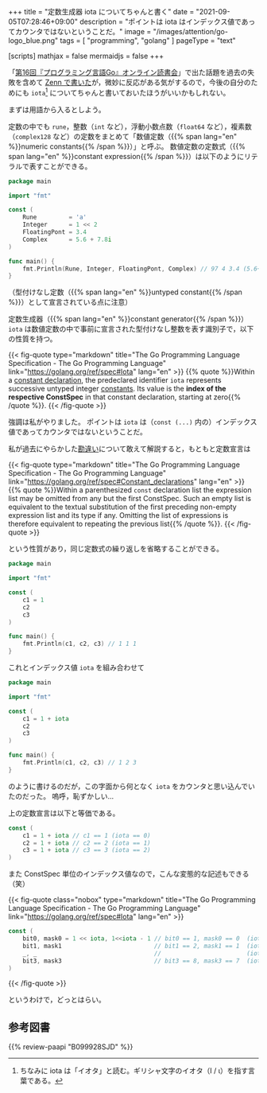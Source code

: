 +++
title = "定数生成器 iota についてちゃんと書く"
date =  "2021-09-05T07:28:46+09:00"
description = "ポイントは iota はインデックス値であってカウンタではないということだ。"
image = "/images/attention/go-logo_blue.png"
tags = [ "programming", "golang" ]
pageType = "text"

[scripts]
  mathjax = false
  mermaidjs = false
+++

「[第16回『プログラミング言語Go』オンライン読書会](https://gpl-reading.connpass.com/event/221591/)」で出た話題を過去の失敗を含めて [Zenn で書いた][失敗談]が，微妙に反応がある気がするので，今後の自分のためにも `iota`[^iota1] についてちゃんと書いておいたほうがいいかもしれない。

[^iota1]: ちなみに iota は「イオタ」と読む。ギリシャ文字のイオタ（&Iota; / &iota;）を指す言葉である。

まずは用語から入るとしよう。

定数の中でも `rune`，整数（`int` など），浮動小数点数（`float64` など），複素数（`complex128` など）の定数をまとめて「数値定数（{{% span lang="en" %}}numeric constants{{% /span %}}）」と呼ぶ。
数値定数の定数式（{{% span lang="en" %}}constant expression{{% /span %}}）は以下のようにリテラルで表すことができる。

```go
package main

import "fmt"

const (
    Rune         = 'a'
    Integer      = 1 << 2
    FloatingPont = 3.4
    Complex      = 5.6 + 7.8i
)

func main() {
    fmt.Println(Rune, Integer, FloatingPont, Complex) // 97 4 3.4 (5.6+7.8i)
}
```

（型付けなし定数（{{% span lang="en" %}}untyped constant{{% /span %}}）として宣言されている点に注意）

定数生成器（{{% span lang="en" %}}constant generator{{% /span %}}）`iota` は数値定数の中で事前に宣言された型付けなし整数を表す識別子で，以下の性質を持つ。

{{< fig-quote type="markdown" title="The Go Programming Language Specification - The Go Programming Language" link="https://golang.org/ref/spec#Iota" lang="en" >}}
{{% quote %}}Within a [constant declaration](https://golang.org/ref/spec#Constant_declarations), the predeclared identifier `iota` represents successive untyped integer [constants](https://golang.org/ref/spec#Constants). Its value is the **index of the respective ConstSpec** in that constant declaration, starting at zero{{% /quote %}}.
{{< /fig-quote >}}

強調は私がやりました。
ポイントは `iota` は（`const (...)` 内の）インデックス値であってカウンタではないということだ。

私が過去にやらかした[勘違い][失敗談]について敢えて解説すると，もともと定数宣言は

{{< fig-quote type="markdown" title="The Go Programming Language Specification - The Go Programming Language" link="https://golang.org/ref/spec#Constant_declarations" lang="en" >}}
{{% quote %}}Within a parenthesized `const` declaration list the expression list may be omitted from any but the first ConstSpec. Such an empty list is equivalent to the textual substitution of the first preceding non-empty expression list and its type if any. Omitting the list of expressions is therefore equivalent to repeating the previous list{{% /quote %}}.
{{< /fig-quote >}}

という性質があり，同じ定数式の繰り返しを省略することができる。

```go
package main

import "fmt"

const (
    c1 = 1
    c2
    c3
)

func main() {
    fmt.Println(c1, c2, c3) // 1 1 1
}
```

これとインデックス値 `iota` を組み合わせて

```go
package main

import "fmt"

const (
    c1 = 1 + iota
    c2
    c3
)

func main() {
    fmt.Println(c1, c2, c3) // 1 2 3
}
```

のように書けるのだが，この字面から何となく `iota` をカウンタと思い込んでいたのだった。
嗚呼，恥ずかしい...

上の定数宣言は以下と等価である。

```go
const (
    c1 = 1 + iota // c1 == 1 (iota == 0)
    c2 = 1 + iota // c2 == 2 (iota == 1)
    c3 = 1 + iota // c3 == 3 (iota == 2)
)
```

また ConstSpec 単位のインデックス値なので，こんな変態的な記述もできる（笑）

{{< fig-quote class="nobox" type="markdown" title="The Go Programming Language Specification - The Go Programming Language" link="https://golang.org/ref/spec#Iota" lang="en" >}}
```go
const (
    bit0, mask0 = 1 << iota, 1<<iota - 1 // bit0 == 1, mask0 == 0  (iota == 0)
    bit1, mask1                          // bit1 == 2, mask1 == 1  (iota == 1)
    _, _                                 //                        (iota == 2, unused)
    bit3, mask3                          // bit3 == 8, mask3 == 7  (iota == 3)
)
```
{{< /fig-quote >}}

というわけで，どっとはらい。

[Go]: https://golang.org/ "The Go Programming Language"
[失敗談]: https://zenn.dev/spiegel/articles/20210904-value-of-iota "iota 出現時の値はゼロとは限らない"

## 参考図書

{{% review-paapi "B099928SJD" %}} <!-- プログラミング言語Go -->
